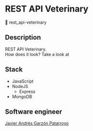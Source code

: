 # REST API Veterinary
:open_file_folder: rest_api-veterinary

## Description
REST API Veterinary.  
How does it look? Take a look at []()

## Stack
* JavaScript
* NodeJS
  - Express
* MongoDB

## Software engineer
[Javier Andrés Garzón Patarroyo](https://www.javierandresgp.com)

